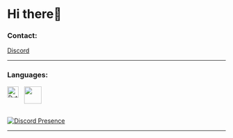 # Hi there👋 

### Contact:

[Discord](https://discords.com/bio/p/lolek1650)

---


### Languages:

<img align="left" alt="Python" width="26px" src="https://cdn.jsdelivr.net/gh/devicons/devicon/icons/python/python-original.svg" style="padding-right:10px;" />

<img src="https://cdn.jsdelivr.net/gh/devicons/devicon/icons/cplusplus/cplusplus-original.svg" width="40px"   />





<br />
<br/>

[![Discord Presence](https://lanyard.cnrad.dev/api/951209625968074802)](https://discord.com/users/951209625968074802)

---
